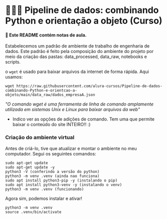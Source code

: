 # 👩🏾‍💻 Pipeline de dados: combinando Python e orientação a objeto (Curso)

#### 📌 Este README contém notas de aula.

Estabelecemos um padrão de ambiente de trabalho de engenharia de dados. Este padrão é feito pela composição do ambiente do projeto por meio da criação das pastas: data_processed, data_raw, notebooks e scripts.

o `wget` é usado para baixar arquivos da internet de forma rápida. Aqui usamos:

```
wget https://raw.githubusercontent.com/alura-cursos/Pipeline-de-dados-combinando-Python-e-orientcao-a-objeto/main/data_raw/dados_empresaA.json
```

_"O comando wget é uma ferramenta de linha de comando amplamente utilizada em sistemas Unix e Linux para baixar arquivos da web"_

- Indico ver as opções de adições de comando. Tem uma que permite baixar o conteúdo do site INTEIRO!! :)

### Criação do ambiente virtual

Antes de criá-lo, tive que atualizar e montar o ambiente no meu computador.
Segui os seguintes comandos:

```
sudo apt-get update
sudo apt-get update -y
python3 -V (conferindo a versão do python)
python3 -m venv .venv (ainda nao funciona)
sudo apt install python3-pip -y (instalando o pip)
sudo apt install python3-venv -y (instalando o venv)
python3 -m venv .venv (funcionando)
```

Agora sim, podemos instalar e ativar!

```
python3 -m venv .venv
source .venv/bin/activate
```
